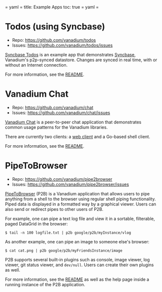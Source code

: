 = yaml =
title: Example Apps
toc: true
= yaml =

# Todos (using Syncbase)

* Repo: https://github.com/vanadium/todos
* Issues: https://github.com/vanadium/todos/issues

[Syncbase Todos][todos] is an example app that demonstrates
[Syncbase][syncbase], Vanadium's p2p-synced datastore. Changes are synced in
real time, with or without an Internet connection.

For more information, see the [README][todos-readme].

# Vanadium Chat

* Repo: https://github.com/vanadium/chat
* Issues: https://github.com/vanadium/chat/issues

[Vanadium Chat][chat] is a peer-to-peer chat application that demonstrates
common usage patterns for the Vanadium libraries.

There are currently two clients: a [web client] and a Go-based shell client.

For more information, see the [README][chat-readme].

# PipeToBrowser

* Repo: https://github.com/vanadium/pipe2browser
* Issues: https://github.com/vanadium/pipe2browser/issues

[PipeToBrowser][p2b] (P2B) is a Vanadium application that allows users to pipe
anything from a shell to the browser using regular shell piping functionality.
Piped data is displayed in a formatted way by a graphical viewer. Users can also
send or redirect pipes to other users of P2B.

For example, one can pipe a text log file and view it in a sortable, filterable,
paged DataGrid in the browser:

    $ tail -n 100 logfile.txt | p2b google/p2b/myInstance/vlog

As another example, one can pipe an image to someone else's browser:

    $ cat cat.png | p2b google/p2b/myFriendsInstance/image

P2B supports several built-in plugins such as console, image viewer, log viewer,
git status viewer, and `dev/null`. Users can create their own plugins as well.

For more information, see the [README][p2b-readme] as well as the help page
inside a running instance of the P2B application.

[todos]: https://github.com/vanadium/todos
[syncbase]: /concepts/syncbase-overview.html
[todos-readme]: https://github.com/vanadium/todos/blob/master/README.md
[chat]: https://github.com/vanadium/chat
[web client]: https://chat.v.io
[chat-readme]: https://github.com/vanadium/chat/blob/master/README.md
[p2b]: https://github.com/vanadium/pipe2browser
[p2b-readme]: https://github.com/vanadium/pipe2browser/blob/master/README.md
